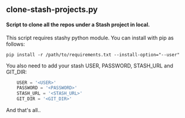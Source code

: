 ## clone-stash-projects.py

#### Script to clone all the repos under a Stash project in local.

This script requires stashy python module. You can install with pip as follows:
```
pip install -r /path/to/requirements.txt --install-option="--user"
```
You also need to add your stash USER, PASSWORD, STASH_URL and GIT_DIR:
```python
    USER = '<USER>'
    PASSWORD = '<PASSWORD>'
    STASH_URL = '<STASH_URL>'
    GIT_DIR = '<GIT_DIR>'
```
And that's all..

